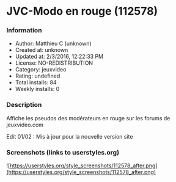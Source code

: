 # JVC-Modo en rouge (112578)

### Information
- Author: Matthieu C (unknown)
- Created at: unknown
- Updated at: 2/3/2016, 12:22:33 PM
- License: NO-REDISTRIBUTION
- Category: jeuxvideo
- Rating: undefined
- Total installs: 84
- Weekly installs: 0


### Description
Affiche les pseudos des modérateurs en rouge sur les forums de jeuxvideo.com

Edit 01/02 : Mis à jour pour la nouvelle version site


### Screenshots (links to userstyles.org)
![https://userstyles.org/style_screenshots/112578_after.png](https://userstyles.org/style_screenshots/112578_after.png)


